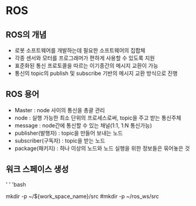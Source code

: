 # ROS

## ROS의 개념
- 로봇 소프트웨어를 개발하는데 필요한 소프트웨어의 집합체
- 각종 센서와 모터를 프로그래머가 편하게 사용할 수 있도록 지원
- 표준화된 통신 프로토콜을 따르는 이기종간의 메시지 교환이 가능
- 통신의 topic의 publish 및 subscribe 기반의 메시지 교환 방식으로 진행

## ROS 용어
- Master : node 사이의 통신을 총괄 관리
- node : 실행 가능한 최소 단위의 프로세스로써, topic을 주고 받는 통신주체
- message : node간에 통신할 수 있는 채널(1:1, 1:N 통신가능)
- publisher(발행자) : topic을 만들어 보내는 노드
- subscriber(구독자) : topic을 받는 노드
- package(패키지) : 하나 이상의 노드와 노드 실행을 위한 정보들은 묶어놓은 것

## 워크 스페이스 생성
' ' 'bash

mkdir -p ~/${work_space_name}/src #mkdir -p ~/ros_ws/src
